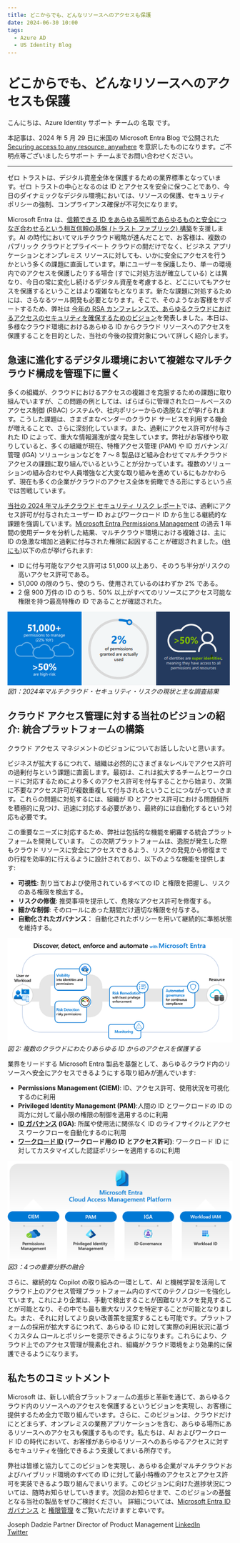 ```yaml
---
title: どこからでも、どんなリソースへのアクセスも保護
date: 2024-06-30 10:00
tags:
  - Azure AD
  - US Identity Blog
---
```


# どこからでも、どんなリソースへのアクセスも保護

こんにちは、Azure Identity サポート チームの 名取 です。

本記事は、2024 年 5 月 29 日に米国の Microsoft Entra Blog で公開された [Securing access to any resource, anywhere](https://techcommunity.microsoft.com/t5/microsoft-entra-blog/securing-access-to-any-resource-anywhere/ba-p/4120308) を意訳したものになります。ご不明点等ございましたらサポート チームまでお問い合わせください。

----

ゼロ トラストは、デジタル資産全体を保護するための業界標準となっています。ゼロ トラストの中心となるのは ID とアクセスを安全に保つことであり、今日のダイナミックなデジタル環境においては、リソースの保護、セキュリティ ポリシーの強制、コンプライアンス確保が不可欠になります。

Microsoft Entra は、[信頼できる ID をあらゆる場所であらゆるものと安全につなぎ合わせるという相互信頼の基盤 (トラスト ファブリック) 構築](https://www.microsoft.com/en-us/security/blog/2024/05/08/how-implementing-a-trust-fabric-strengthens-identity-and-network/)を支援します。AI の時代においてマルチクラウド戦略が進んだことで、お客様は、複数のパブリック クラウドとプライベート クラウドの間だけでなく、ビジネス アプリケーションとオンプレミス リソースに対しても、いかに安全にアクセスを行うかという多くの課題に直面しています。単にユーザーを保護したり、単一の環境内でのアクセスを保護したりする場合 (すでに対処方法が確立している) とは異なり、今日の常に変化し続けるデジタル資産を考慮すると、どこにいてもアクセスを保護するということはより複雑なもとなります。新たな課題に対処するためには、さらなるツール開発も必要となります。そこで、そのようなお客様をサポートするため、弊社は [今年の RSA カンファレンスで、あらゆるクラウドにおけるアクセスのセキュリティを確保するためのビジョン](https://techcommunity.microsoft.com/t5/microsoft-entra-blog/microsoft-entra-announcements-and-demos-at-rsac-2024/ba-p/2520429)を発表しました。本日は、多様なクラウド環境におけるあらゆる ID からクラウド リソースへのアクセスを保護することを目的とした、当社の今後の投資対象について詳しく紹介します。

## 急速に進化するデジタル環境において複雑なマルチクラウド構成を管理下に置く

多くの組織が、クラウドにおけるアクセスの複雑さを克服するための課題に取り組んでいますが、この問題の例としては、ばらばらに管理されたロールベースのアクセス制御 (RBAC) システムや、社内ポリシーからの逸脱などが挙げられます。こうした課題は、さまざまなベンダーのクラウド サービスを利用する機会が増えることで、さらに深刻化しています。また、過剰にアクセス許可が付与された ID によって、重大な情報漏洩が度々発生しています。弊社がお客様やり取りしていると、多くの組織が現在、特権アクセス管理 (PAM) や ID ガバナンス/管理 (IGA) ソリューションなどを 7 ～ 8 製品ほど組み合わせてマルチクラウド アクセスの課題に取り組んでいるということが分かっています。複数のソリューションの組み合わせや人員増強など大変な取り組みを進めているにもかかわらず、現在も多くの企業がクラウドのアクセス全体を俯瞰できる形にするという点では苦戦しています。

[当社の 2024 年マルチクラウド セキュリティ リスク レポート](https://cdn-dynmedia-1.microsoft.com/is/content/microsoftcorp/microsoft/final/en-us/microsoft-brand/documents/2024-State-of-Multicloud-Security-Risk-Report.pdf)では、過剰にアクセス許可が付与されたユーザー ID およびワークロード ID から生じる継続的な課題を強調しています。[Microsoft Entra Permissions Management](https://www.microsoft.com/ja-jp/security/business/identity-access/microsoft-entra-permissions-management) の過去 1 年間の使用データを分析した結果、マルチクラウド環境における複雑さは、主に ID の急激な増加と過剰に付与された権限に起因することが確認されました。([他にも](https://aka.ms/multicloudinfographic))以下の点が挙げられます:

- ID に付与可能なアクセス許可は 51,000 以上あり、そのうち半分がリスクの高いアクセス許可である。
- 51,000 の限のうち、使のうち、使用されているのはわずか 2% である。
- 2 億 900 万件の ID のうち、50% 以上がすべてのリソースにアクセス可能な権限を持つ最高特権の ID であることが確認された。

![](./securing-access-to-any-resource,-anywhere/1.png)
*図1：2024年マルチクラウド・セキュリティ・リスクの現状と主な調査結果*

## クラウド アクセス管理に対する当社のビジョンの紹介: 統合プラットフォームの構築

クラウド アクセス マネジメントのビジョンについてお話ししたいと思います。

ビジネスが拡大するにつれて、組織は必然的にさまざまなレベルでアクセス許可の過剰付与という課題に直面します。最初は、これは拡大するチームとワークロードに対応するためにより多くのアクセス許可を付与することから始まり、次第に不要なアクセス許可が複数重複して付与されるということにつながっていきます。これらの問題に対処するには、組織が ID とアクセス許可における問題個所を積極的に見つけ、迅速に対応する必要があり、最終的には自動化するという対応も必要です。

この重要なニーズに対応するため、弊社は包括的な機能を網羅する統合プラットフォームを開発しています。 この次期プラットフォームは、逸脱が発生した際もクラウド リソースに安全にアクセスできるよう、リスクの発見から修復までの行程を効率的に行えるように設計されており、以下のような機能を提供します:

- **可視性**: 割り当ておよび使用されているすべての ID と権限を把握し、リスクのある権限を検出する。
- **リスクの修復**: 推奨事項を提示して、危険なアクセス許可を修復する。
- **細かな制御**: そのロールにあった期間だけ適切な権限を付与する。
- **自動化されたガバナンス**： 自動化されたポリシーを用いて継続的に準拠状態を維持する。

![](./securing-access-to-any-resource,-anywhere/2.png)
*図 2: 複数のクラウドにわたりあらゆる ID からのアクセスを保護する*

業界をリードする Microsoft Entra 製品を基盤として、あらゆるクラウド内のリソースへ安全にアクセスできるようにする取り組みが進んでいます:

- **Permissions Management (CIEM)**: ID、アクセス許可、使用状況を可視化するのに利用
- **Privileged Identity Management (PAM)**:人間の ID とワークロードの ID の両方に対して最小限の権限の制御を適用するのに利用
- **[ID ガバナンス](https://www.microsoft.com/ja-jp/security/business/identity-access/microsoft-entra-id-governance) (IGA)**: 所属や使用法に関係なく ID のライフサイクルとアクセス ワークフローを自動化するのに利用
- **[ワークロード ID](https://www.microsoft.com/ja-jp/security/business/identity-access/microsoft-entra-workload-id) (ワークロード用の ID とアクセス許可)**: ワークロード ID に対してカスタマイズした認証ポリシーを適用するのに利用

![](./securing-access-to-any-resource,-anywhere/3.png)
*図3：4つの重要分野の融合*

さらに、継続的な Copilot の取り組みの一環として、AI と機械学習を活用してクラウド上のアクセス管理プラットフォーム内のすべてのテクノロジーを強化しています。これにより企業は、手動で検出することが困難なリスクを発見することが可能となり、その中でも最も重大なリスクを特定することが可能となりました。また、それに対してより良い改善策を提案することも可能です。プラットフォームの採用が拡大するにつれて、あらゆる ID に対して実際の利用状況に基づくカスタム ロールとポリシーを提示できるようになります。これらにより、クラウド上でのアクセス管理が簡素化され、組織がクラウド環境をより効果的に保護できるようになります。

## 私たちのコミットメント

Microsoft は、新しい統合プラットフォームの進歩と革新を通じて、あらゆるクラウド内のリソースへのアクセスを保護するというビジョンを実現し、お客様に提供するため全力で取り組んでいます。さらに、このビジョンは、クラウドだけにとどまらず、オンプレミスの業務アプリケーションを含む、あらゆる場所にあるリソースへのアクセスも保護するものです。私たちは、AI およびワークロード ID の時代において、お客様があらゆるリソースへのあらゆるアクセスに対するセキュリティを強化できるよう支援してまいる所存です。

弊社は皆様と協力してこのビジョンを実現し、あらゆる企業がマルチクラウドおよびハイブリッド環境のすべての ID に対して最小特権のアクセスとアクセス許可を実装できるよう取り組んでまいります。このビジョンに向けた進捗状況については、随時お知らせしていきます。次回のお知らせまで、このビジョンの基盤となる当社の製品をぜひご検討ください。 詳細については、[Microsoft Entra ID ガバナンス](https://www.microsoft.com/ja-jp/security/business/identity-access/microsoft-entra-id-governance) と [権限管理](https://www.microsoft.com/ja-jp/security/business/identity-access/microsoft-entra-permissions-management) をご覧いただけますと幸いです。

Joseph Dadzie
Partner Director of Product Management
[LinkedIn](https://www.linkedin.com/in/joedadzie/)  
[Twitter](https://twitter.com/joe_dadzie)